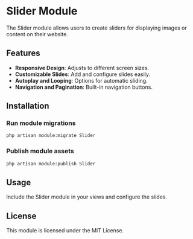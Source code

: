 # Slider Module

The Slider module allows users to create sliders for displaying images or content on their website.

## Features
- **Responsive Design**: Adjusts to different screen sizes.
- **Customizable Slides**: Add and configure slides easily.
- **Autoplay and Looping**: Options for automatic sliding.
- **Navigation and Pagination**: Built-in navigation buttons.

## Installation

### Run module migrations
```sh
php artisan module:migrate Slider
```

### Publish module assets
```sh
php artisan module:publish Slider
```

## Usage

Include the Slider module in your views and configure the slides.

## License

This module is licensed under the MIT License.
